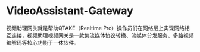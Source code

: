 # VideoAssistant-Gateway
视频助理网关就是帮助QTAKE（Reeltime Pro）操作员们在网络层上实现网络相互连接，视频助理视频网关是一款集流媒体协议转换、流媒体分发服务、多路视频编解码等核心功能于一体软件。
